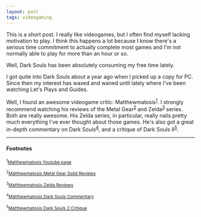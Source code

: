 ```yaml
---
layout: post
tags: videogaming
---
```


This is a short post.
I really like videogames, but I often find myself lacking motivation to play.
I think this happens a lot because I know there's a serious time commitment to
actually complete most games and I'm not normally able to play for more than
an hour or so.

Well, Dark Souls has been absolutely consuming my free time lately.

I got quite into Dark Souls about a year ago when I picked up a copy for PC.
Since then my interest has waxed and waned until lately where I've been
watching Let's Plays and Guides.

Well, I found an awesome videogame critic: Matthewmatosis<sup><a href="#2016-01-23_ref1">1</a></sup>.
I strongly recommend watching his reviews of the Metal Gear<sup><a href="#2016-01-23_ref2">2</a></sup> and Zelda<sup><a href="#2016-01-23_ref3">3</a></sup> series.
Both are really awesome.  His Zelda series, in particular, really nails pretty
much everything I've ever thought about those games.  He's also got a great
in-depth commentary on Dark Souls<sup><a href="#2016-01-23_ref4">4</a></sup>, and a critique of Dark Souls II<sup><a href="#2016-01-23_ref5">5</a></sup>.

----
#### Footnotes
<sub><sup id="2016-01-23_ref1">1</sup><a href="https://www.youtube.com/user/Matthewmatosis/videos">Matthewmatosis Youtube page</a></sub>

<sub><sup id="2016-01-23_ref2">2</sup><a href="https://www.youtube.com/watch?v=d5jBGtNVrS4&list=PLdg60-UktzB6NLg6C9-AVN1H5SXjo97xc">Matthewmatosis Metal Gear Solid Reviews</a></sub>

<sub><sup id="2016-01-23_ref3">3</sup><a href="https://www.youtube.com/watch?v=o908SWJ8ulc&list=PLdg60-UktzB7FOxFNrVBmNZN7jqhkQdIu">Matthewmatosis Zelda Reviews</a></sub>

<sub><sup id="2016-01-23_ref4">4</sup><a href="https://www.youtube.com/watch?v=EV16ROaHVfo">Matthewmatosis Dark Souls Commentary</a></sub>

<sub><sup id="2016-01-23_ref5">5</sup><a href="https://www.youtube.com/watch?v=UScsme8didI">Matthewmatosis Dark Souls 2 Critique</a></sub>
